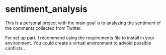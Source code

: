 # sentiment_analysis

This is a personal project with the main goal is to analyzing the sentiment of the comments collected from Twitter. 

For set up part, I recommend using the requirements file to install in your environment. You could create a virtual environment to advoid possible conflicts . 
